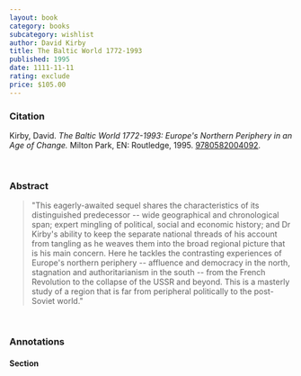 ```yaml
---
layout: book
category: books
subcategory: wishlist
author: David Kirby
title: The Baltic World 1772-1993
published: 1995
date: 1111-11-11
rating: exclude
price: $105.00
---
```


### Citation

Kirby, David. *The Baltic World 1772-1993: Europe's Northern Periphery in an Age of Change.* Milton Park, EN: Routledge, 1995. [9780582004092](https://www.routledge.com/The-Baltic-World-1772-1993-Europes-Northern-Periphery-in-an-Age-of-Change/Kirby/p/book/9780582004092).

<br>

### Abstract

> "This eagerly-awaited sequel shares the characteristics of its distinguished predecessor -- wide geographical and chronological span; expert mingling of political, social and economic history; and Dr Kirby's ability to keep the separate national threads of his account from tangling as he weaves them into the broad regional picture that is his main concern. Here he tackles the contrasting experiences of Europe's northern periphery -- affluence and democracy in the north, stagnation and authoritarianism in the south -- from the French Revolution to the collapse of the USSR and beyond. This is a masterly study of a region that is far from peripheral politically to the post-Soviet world."

<br>

### Annotations

#### Section

<br>
